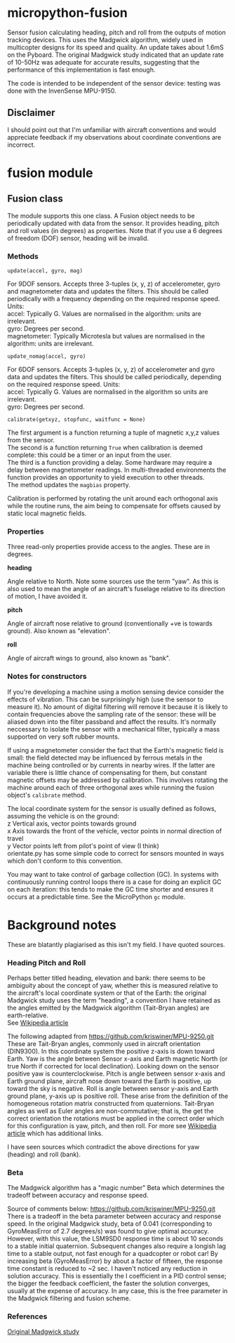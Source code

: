 # micropython-fusion

Sensor fusion calculating heading, pitch and roll from the outputs of motion tracking devices. This
uses the Madgwick algorithm, widely used in multicopter designs for its speed and quality. An
update takes about 1.6mS on the Pyboard. The original Madgwick study indicated that an update
rate of 10-50Hz was adequate for accurate results, suggesting that the performance of this
implementation is fast enough.

The code is intended to be independent of the sensor device: testing was done with the InvenSense MPU-9150.

## Disclaimer

I should point out that I'm unfamiliar with aircraft conventions and would appreciate feedback
if my observations about coordinate conventions are incorrect.

# fusion module

## Fusion class

The module supports this one class. A Fusion object needs to be periodically updated with data
from the sensor. It provides heading, pitch and roll values (in degrees) as properties. Note that
if you use a 6 degrees of freedom (DOF) sensor, heading will be invalid.

### Methods

```update(accel, gyro, mag)```

For 9DOF sensors. Accepts three 3-tuples (x, y, z) of accelerometer, gyro and magnetometer data
and updates the filters. This should be called periodically with a frequency depending on the
required response speed. Units:  
accel: Typically G. Values are normalised in the algorithm: units are irrelevant.  
gyro: Degrees per second.  
magnetometer: Typically Microtesla but values are normalised in the algorithm: units are irrelevant.

```update_nomag(accel, gyro)```

For 6DOF sensors. Accepts 3-tuples (x, y, z) of accelerometer and gyro data and
updates the filters. This should be called periodically, depending on the required response
speed. Units:  
accel: Typically G. Values are normalised in the algorithm so units are irrelevant.  
gyro: Degrees per second.  

```calibrate(getxyz, stopfunc, waitfunc = None)```

The first argument is a function returning a tuple of magnetic x,y,z values from the sensor.  
The second is a function returning ```True``` when calibration is deemed complete: this could
be a timer or an input from the user.  
The third is a function providing a delay. Some hardware may require a delay between magnetometer
readings. In multi-threaded environments the function provides an opportunity to yield
execution to other threads.  
The method updates the ```magbias``` property.

Calibration is performed by rotating the unit around each orthogonal axis while the routine
runs, the aim being to compensate for offsets caused by static local magnetic fields.

### Properties

Three read-only properties provide access to the angles. These are in degrees.

**heading**

Angle relative to North. Note some sources use the term "yaw". As this is also used to mean
the angle of an aircraft's fuselage relative to its direction of motion, I have avoided it.

**pitch**

Angle of aircraft nose relative to ground (conventionally +ve is towards ground). Also known
as "elevation".

**roll**

Angle of aircraft wings to ground, also known as "bank".

### Notes for constructors

If you're developing a machine using a motion sensing device consider the effects of vibration.
This can be surprisingly high (use the sensor to measure it). No amount of digital filtering
will remove it because it is likely to contain frequencies above the sampling rate of the sensor:
these will be aliased down into the filter passband and affect the results. It's normally
neccessary to isolate the sensor with a mechanical filter, typically a mass supported on very
soft rubber mounts.

If using a magnetometer consider the fact that the Earth's magnetic field is small: the field
detected may be influenced by ferrous metals in the machine being controlled or by currents in
nearby wires. If the latter are variable there is little chance of compensating for them, but
constant magnetic offsets may be addressed by calibration. This involves rotating the machine
around each of three orthogonal axes while running the fusion object's ```calibrate``` method.

The local coordinate system for the sensor is usually defined as follows, assuming the vehicle
is on the ground:  
z Vertical axis, vector points towards ground  
x Axis towards the front of the vehicle, vector points in normal direction of travel  
y Vector points left from pilot's point of view (I think)  
orientate.py has some simple code to correct for sensors mounted in ways which don't conform to
this convention.

You may want to take control of garbage collection (GC). In systems with continuously running
control loops there is a case for doing an explicit GC on each iteration: this tends to make the
GC time shorter and ensures it occurs at a predictable time. See the MicroPython ```gc``` module.

# Background notes

These are blatantly plagiarised as this isn't my field. I have quoted sources.

### Heading Pitch and Roll

Perhaps better titled heading, elevation and bank: there seems to be ambiguity about the concept
of yaw, whether this is measured relative to the aircraft's local coordinate system or that of
the Earth: the original Madgwick study uses the term "heading", a convention I have retained as
the angles emitted by the Madgwick algorithm (Tait-Bryan angles) are earth-relative.  
See [Wikipedia article](http://en.wikipedia.org/wiki/Euler_angles#Tait.E2.80.93Bryan_angles)

The following adapted from https://github.com/kriswiner/MPU-9250.git  
These are Tait-Bryan angles, commonly used in aircraft orientation (DIN9300). In this coordinate
system the positive z-axis is down toward Earth. 
Yaw is the angle between Sensor x-axis and Earth magnetic North (or true North if corrected for
local declination). Looking down on the sensor positive yaw is counterclockwise.
Pitch is angle between sensor x-axis and Earth ground plane, aircraft nose down toward the Earth
is positive, up toward the sky is negative.
Roll is angle between sensor y-axis and Earth ground plane, y-axis up is positive roll.
These arise from the definition of the homogeneous rotation matrix constructed from quaternions.
Tait-Bryan angles as well as Euler angles are non-commutative; that is, the get the correct orientation
the rotations must be applied in the correct order which for this configuration is yaw, pitch,
and then roll. For more see [Wikipedia article](http://en.wikipedia.org/wiki/Conversion_between_quaternions_and_Euler_angles)
which has additional links.

I have seen sources which contradict the above directions for yaw (heading) and roll (bank).

### Beta

The Madgwick algorithm has a "magic number" Beta which determines the tradeoff between accuracy
and response speed.

Source of comments below: https://github.com/kriswiner/MPU-9250.git  
There is a tradeoff in the beta parameter between accuracy and response speed.
In the original Madgwick study, beta of 0.041 (corresponding to GyroMeasError of 2.7 degrees/s)
was found to give optimal accuracy. However, with this value, the LSM9SD0 response time is about
10 seconds to a stable initial quaternion. Subsequent changes also require a longish lag time to
a stable output, not fast enough for a quadcopter or robot car! By increasing beta (GyroMeasError)
by about a factor of fifteen, the response time constant is reduced to ~2 sec.
I haven't noticed any reduction in solution accuracy. This is essentially the I coefficient in a PID control sense; 
the bigger the feedback coefficient, the faster the solution converges, usually at the expense of accuracy. 
In any case, this is the free parameter in the Madgwick filtering and fusion scheme.

### References

[Original Madgwick study](http://sharenet-wii-motion-trac.googlecode.com/files/An_efficient_orientation_filter_for_inertial_and_inertialmagnetic_sensor_arrays.pdf)